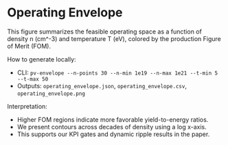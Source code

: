 # Operating Envelope

This figure summarizes the feasible operating space as a function of density n (cm^-3) and temperature T (eV), colored by the production Figure of Merit (FOM).

How to generate locally:

- CLI: `pv-envelope --n-points 30 --n-min 1e19 --n-max 1e21 --t-min 5 --t-max 50`
- Outputs: `operating_envelope.json`, `operating_envelope.csv`, `operating_envelope.png`

Interpretation:

- Higher FOM regions indicate more favorable yield-to-energy ratios.
- We present contours across decades of density using a log x-axis.
- This supports our KPI gates and dynamic ripple results in the paper.
